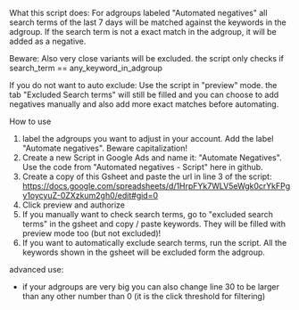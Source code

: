 What this script does: 
For adgroups labeled "Automated negatives" all search terms of the last 7 days will be matched against the keywords in the adgroup.
If the search term is not a exact match in the adgroup, it will be added as a negative. 

Beware: Also very close variants will be excluded. the script only checks if search_term == any_keyword_in_adgroup

If you do not want to auto exclude: 
Use the script in "preview" mode. the tab "Excluded Search terms" will still be filled and you can choose to add negatives manually and also add more exact matches before automating.

How to use
1. label the adgroups you want to adjust in your account. Add the label "Automate negatives". Beware capitalization!
2. Create a new Script in Google Ads and name it: "Automate Negatives". Use the code from "Automated negatives - Script" here in github.
3. Create a copy of this Gsheet and paste the url in line 3 of the script: https://docs.google.com/spreadsheets/d/1HrpFYk7WLV5eWgk0crYkFPgy1oycyuZ-0ZXzkum2gh0/edit#gid=0
4. Click preview and authorize
5. If you manually want to check search terms, go to "excluded search terms" in the gsheet and copy / paste keywords. They will be filled with preview mode too (but not excluded)!
6. If you want to automatically exclude search terms, run the script. All the keywords shown in the gsheet will be excluded form the adgroup. 

advanced use: 
- if your adgroups are very big you can also change line 30 to be larger than any other number than 0 (it is the click threshold for filtering)
